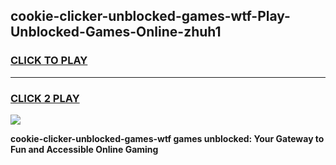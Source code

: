 
## cookie-clicker-unblocked-games-wtf-Play-Unblocked-Games-Online-zhuh1
<h3>
<a href="https://premium76.site?title=cookie-clicker-unblocked-games-wtf&ref=24A">CLICK TO PLAY</a></h3>
<hr>

<h3>
<a href="https://premium76.site?title=cookie-clicker-unblocked-games-wtf&ref=24A">CLICK 2 PLAY</a>
  
</h3>

<a href="https://premium76.site?title=cookie-clicker-unblocked-games-wtf&ref=24A"><img src="https://clearcache.store/games.png"></a>


**cookie-clicker-unblocked-games-wtf games unblocked: Your Gateway to Fun and Accessible Online Gaming**

